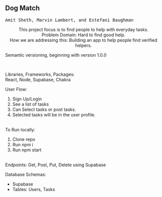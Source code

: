 ## Dog Match 
<kbd align="center"> Amit Sheth, Marvin Lambert, and Estefani Baughman </kbd>

<p align = "center">This project focus is to find people to help with everyday tasks. </br>
Problem Domain: Hard to find good help. </br>
How we are addressing this: Building an app to help people find verified helpers.</p>

<p>Semantic versioning, beginning with version 1.0.0 </p>
</br>
<p>Libraries, Frameworks, Packages: </br>
React, Node, Supabase, Chakra </p>


User Flow: </br>
<ol>
  <li>Sign Up/Login</li> 
  <li>See a list of tasks</li> 
  <li>Can Select tasks or post tasks.</li>
   <li>Selected tasks will be in the user profile.</li>
 </ol>
</br>
To Run locally: </br>
<ol>
  <li> Clone repo </li> 
  <li> Run npm i </li>
  <li> Run npm start </li> 
</ol> 
 </br>
Endpoints: Get, Post, Put, Delete using Supabase </br>

Database Schemas:
<ul>
<li>Supabase </li>
<li>Tables: Users, Tasks </li>
</ul>
